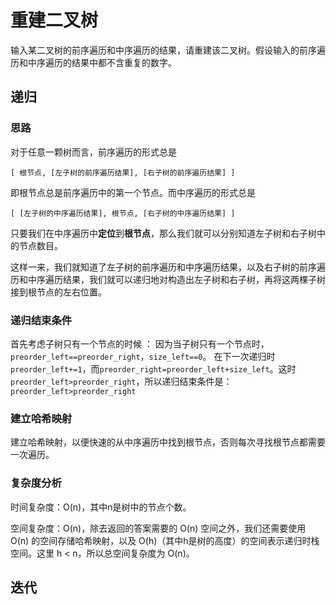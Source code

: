 # 重建二叉树

输入某二叉树的前序遍历和中序遍历的结果，请重建该二叉树。假设输入的前序遍历和中序遍历的结果中都不含重复的数字。

## 递归

### 思路

对于任意一颗树而言，前序遍历的形式总是

```
[ 根节点, [左子树的前序遍历结果], [右子树的前序遍历结果] ]
```

即根节点总是前序遍历中的第一个节点。而中序遍历的形式总是

```
[ [左子树的中序遍历结果], 根节点, [右子树的中序遍历结果] ]
```

只要我们在中序遍历中**定位**到**根节点**，那么我们就可以分别知道左子树和右子树中的节点数目。

这样一来，我们就知道了左子树的前序遍历和中序遍历结果，以及右子树的前序遍历和中序遍历结果，我们就可以递归地对构造出左子树和右子树，再将这两棵子树接到根节点的左右位置。



### 递归结束条件

首先考虑子树只有一个节点的时候 ：
因为当子树只有一个节点时，`preorder_left==preorder_right`，`size_left==0`。
在下一次递归时`preorder_left+=1`，而`preorder_right=preorder_left+size_left`。这时`preorder_left>preorder_right`，所以递归结束条件是：`preorder_left>preorder_right`

### 建立哈希映射

建立哈希映射，以便快速的从中序遍历中找到根节点，否则每次寻找根节点都需要一次遍历。

### 复杂度分析

时间复杂度：O(n)，其中n是树中的节点个数。

空间复杂度：O(n)，除去返回的答案需要的 O(n) 空间之外，我们还需要使用 O(n) 的空间存储哈希映射，以及 O(h)（其中h是树的高度）的空间表示递归时栈空间。这里 h < n，所以总空间复杂度为 O(n)。



## 迭代

